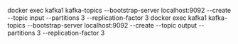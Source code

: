 docker exec kafka1 kafka-topics --bootstrap-server localhost:9092 --create --topic input --partitions 3 --replication-factor 3
docker exec kafka1 kafka-topics --bootstrap-server localhost:9092 --create --topic output --partitions 3 --replication-factor 3
